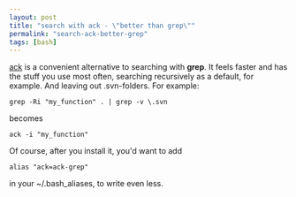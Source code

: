 ```yaml
---
layout: post
title: "search with ack - \"better than grep\""
permalink: "search-ack-better-grep"
tags: [bash]
---
```


<a title="ack" href="http://betterthangrep.com/">ack</a> is a convenient alternative to searching with <strong>grep</strong>. It feels faster and has the stuff you use most often, searching recursively as a default, for example. And leaving out .svn-folders. For example:

    grep -Ri "my_function" . | grep -v \.svn

becomes

    ack -i "my_function"

Of course, after you install it, you'd want to add

    alias "ack=ack-grep"

in your ~/.bash_aliases, to write even less.
